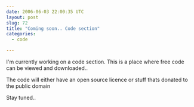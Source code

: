 ```yaml
---
date: 2006-06-03 22:00:35 UTC
layout: post
slug: 72
title: "Coming soon.. Code section"
categories:
  - code

---
```

I'm currently working on a code section. This is a place where free code can be viewed and downloaded..

The code will either have an open source licence or stuff thats donated to the public domain

Stay tuned..